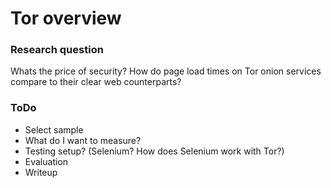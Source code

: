 # Tor overview

### Research question

Whats the price of security? How do page load times on Tor onion services compare to their clear web counterparts?

### ToDo
- Select sample
- What do I want to measure?
- Testing setup? (Selenium? How does Selenium work with Tor?)
- Evaluation
- Writeup
